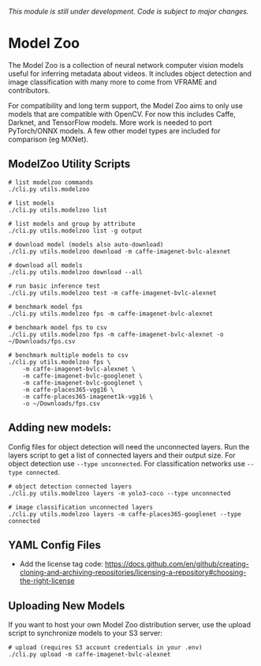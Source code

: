 *This module is still under development. Code is subject to major changes.*

# Model Zoo

The Model Zoo is a collection of neural network computer vision models useful for inferring metadata about videos. It includes object detection and image classification with many more to come from VFRAME and contributors.

For compatibility and long term support, the Model Zoo aims to only use models that are compatible with OpenCV. For now this includes Caffe, Darknet, and TensorFlow models. More work is needed to port PyTorch/ONNX models. A few other model types are included for comparison (eg MXNet).


## ModelZoo Utility Scripts

```
# list modelzoo commands
./cli.py utils.modelzoo

# list models
./cli.py utils.modelzoo list

# list models and group by attribute
./cli.py utils.modelzoo list -g output

# download model (models also auto-download)
./cli.py utils.modelzoo download -m caffe-imagenet-bvlc-alexnet

# download all models
./cli.py utils.modelzoo download --all

# run basic inference test
./cli.py utils.modelzoo test -m caffe-imagenet-bvlc-alexnet

# benchmark model fps
./cli.py utils.modelzoo fps -m caffe-imagenet-bvlc-alexnet

# benchmark model fps to csv
./cli.py utils.modelzoo fps -m caffe-imagenet-bvlc-alexnet -o ~/Downloads/fps.csv

# benchmark multiple models to csv
./cli.py utils.modelzoo fps \
    -m caffe-imagenet-bvlc-alexnet \
    -m caffe-imagenet-bvlc-googlenet \
    -m caffe-imagenet-bvlc-googlenet \
    -m caffe-places365-vgg16 \
    -m caffe-places365-imagenet1k-vgg16 \
    -o ~/Downloads/fps.csv
```


## Adding new models:

Config files for object detection will need the unconnected layers. Run the layers script to get a list of connected layers and their output size. For object detection use `--type unconnected`. For classification networks use `--type connected`. 

```
# object detection connected layers
./cli.py utils.modelzoo layers -m yolo3-coco --type unconnected

# image classification unconnected layers
./cli.py utils.modelzoo layers -m caffe-places365-googlenet --type connected
```


## YAML Config Files

- Add the license tag code: https://docs.github.com/en/github/creating-cloning-and-archiving-repositories/licensing-a-repository#choosing-the-right-license


## Uploading New Models

If you want to host your own Model Zoo distribution server, use the upload script to synchronize models to your S3 server:
```
# upload (requires S3 account credentials in your .env)
./cli.py upload -m caffe-imagenet-bvlc-alexnet
```